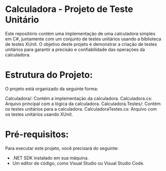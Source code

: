 # Calculadora - Projeto de Teste Unitário
Este repositório contém uma implementação de uma calculadora simples em C#, juntamente com um conjunto de testes unitários usando a biblioteca de testes XUnit. O objetivo deste projeto é demonstrar a criação de testes unitários para garantir a precisão e confiabilidade das operações da calculadora.

# Estrutura do Projeto:
O projeto está organizado da seguinte forma:

Calculadora/: Contém a implementação da calculadora.
Calculadora.cs: Arquivo principal com a lógica da calculadora.
Calculadora.Testes/: Contém os testes unitários para a calculadora.
CalculadoraTestes.cs: Arquivo com os testes unitários usando XUnit.
# Pré-requisitos:
Para executar este projeto, você precisará do seguinte:

- .NET SDK instalado em sua máquina.
- Um editor de código, como Visual Studio ou Visual Studio Code.
